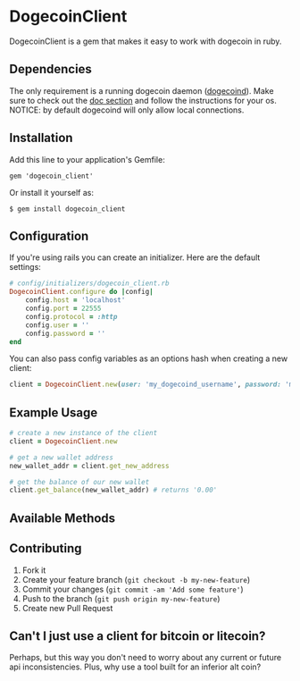 # DogecoinClient

DogecoinClient is a gem that makes it easy to work with dogecoin in ruby.

## Dependencies

The only requirement is a running dogecoin daemon ([dogecoind](https://github.com/dogecoin/dogecoin)). Make sure to check out the [doc section](https://github.com/dogecoin/dogecoin/tree/master-1.5/doc) and follow the instructions for your os.
NOTICE: by default dogecoind will only allow local connections.

## Installation

Add this line to your application's Gemfile:

    gem 'dogecoin_client'

Or install it yourself as:

    $ gem install dogecoin_client

## Configuration

If you're using rails you can create an initializer. Here are the default settings:

```ruby
# config/initializers/dogecoin_client.rb
DogecoinClient.configure do |config|
    config.host = 'localhost'
    config.port = 22555
    config.protocol = :http
    config.user = ''
    config.password = ''
end
```

You can also pass config variables as an options hash when creating a new client:

```ruby
client = DogecoinClient.new(user: 'my_dogecoind_username', password: 'my_super_secure_password')
```

## Example Usage

```ruby
# create a new instance of the client
client = DogecoinClient.new

# get a new wallet address
new_wallet_addr = client.get_new_address

# get the balance of our new wallet
client.get_balance(new_wallet_addr) # returns '0.00'
```

## Available Methods



## Contributing

1. Fork it
2. Create your feature branch (`git checkout -b my-new-feature`)
3. Commit your changes (`git commit -am 'Add some feature'`)
4. Push to the branch (`git push origin my-new-feature`)
5. Create new Pull Request

## Can't I just use a client for bitcoin or litecoin?

Perhaps, but this way you don't need to worry about any current or future api inconsistencies. Plus, why use a tool built for an inferior alt coin?
